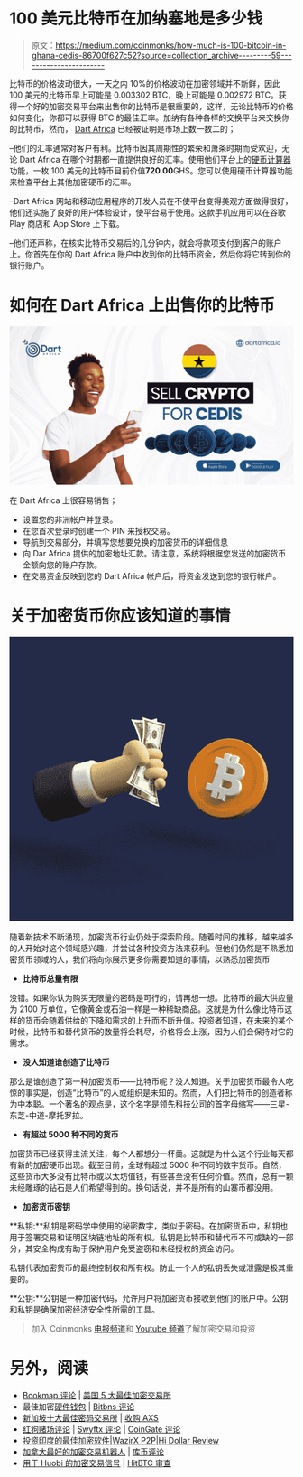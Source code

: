 # 100 美元比特币在加纳塞地是多少钱

> 原文：<https://medium.com/coinmonks/how-much-is-100-bitcoin-in-ghana-cedis-86700f627c52?source=collection_archive---------59----------------------->

比特币的价格波动很大，一天之内 10%的价格波动在加密领域并不新鲜，因此 100 美元的比特币早上可能是 0.003302 BTC，晚上可能是 0.002972 BTC。获得一个好的加密交易平台来出售你的比特币是很重要的，这样，无论比特币的价格如何变化，你都可以获得 BTC 的最佳汇率。加纳有各种各样的交换平台来交换你的比特币，然而， [Dart Africa](http://dartafrica.io) 已经被证明是市场上数一数二的；

–他们的汇率通常对客户有利。比特币因其周期性的繁荣和萧条时期而受欢迎，无论 Dart Africa 在哪个时期都一直提供良好的汇率。使用他们平台上的[硬币计算器](https://dartafrica.io/coincalculator)功能，一枚 100 美元的比特币目前价值**720.00**GHS。您可以使用硬币计算器功能来检查平台上其他加密硬币的汇率。

–Dart Africa 网站和移动应用程序的开发人员在不使平台变得美观方面做得很好，他们还实施了良好的用户体验设计，使平台易于使用。这款手机应用可以在谷歌 Play 商店和 App Store 上下载。

–他们还声称，在核实比特币交易后的几分钟内，就会将款项支付到客户的账户上。你首先在你的 Dart Africa 账户中收到你的比特币资金，然后你将它转到你的银行账户。

# **如何在 Dart Africa 上出售你的比特币**

![](img/1d6536284426ff05ec08a9878bf90bde.png)

在 Dart Africa 上很容易销售；

*   设置您的非洲帐户并登录。
*   在您首次登录时创建一个 PIN 来授权交易。
*   导航到交易部分，并填写您想要兑换的加密货币的详细信息
*   向 Dar Africa 提供的加密地址汇款。请注意，系统将根据您发送的加密货币金额向您的账户存款。
*   在交易资金反映到您的 Dart Africa 帐户后，将资金发送到您的银行帐户。

# **关于加密货币你应该知道的事情**

![](img/cf4016acffd883d8e64add3993a5b1b0.png)

随着新技术不断涌现，加密货币行业仍处于探索阶段。随着时间的推移，越来越多的人开始对这个领域感兴趣，并尝试各种投资方法来获利。但他们仍然是不熟悉加密货币领域的人，我们将向你展示更多你需要知道的事情，以熟悉加密货币

*   **比特币总量有限**

没错。如果你认为购买无限量的密码是可行的，请再想一想。比特币的最大供应量为 2100 万单位，它像黄金或石油一样是一种稀缺商品。这就是为什么像比特币这样的货币会随着供给的下降和需求的上升而不断升值。投资者知道，在未来的某个时候，比特币和替代货币的数量将会耗尽，价格将会上涨，因为人们会保持对它的需求。

*   **没人知道谁创造了比特币**

那么是谁创造了第一种加密货币——比特币呢？没人知道。关于加密货币最令人吃惊的事实是，创造“比特币”的人或组织是未知的。然而，人们把比特币的创造者称为中本聪。一个著名的观点是，这个名字是领先科技公司的首字母缩写——三星-东芝-中道-摩托罗拉。

*   **有超过 5000 种不同的货币**

加密货币已经获得主流关注，每个人都想分一杯羹。这就是为什么这个行业每天都有新的加密硬币出现。截至目前，全球有超过 5000 种不同的数字货币。自然，这些货币大多没有比特币或以太坊值钱，有些甚至没有任何价值。然而，总有一颗未经雕琢的钻石是人们希望得到的。换句话说，并不是所有的山寨币都没用。

*   **加密货币密钥**

**私钥:**私钥是密码学中使用的秘密数字，类似于密码。在加密货币中，私钥也用于签署交易和证明区块链地址的所有权。私钥是比特币和替代币不可或缺的一部分，其安全构成有助于保护用户免受盗窃和未经授权的资金访问。

私钥代表加密货币的最终控制权和所有权。防止一个人的私钥丢失或泄露是极其重要的。

**公钥:**公钥是一种加密代码，允许用户将加密货币接收到他们的账户中。公钥和私钥是确保加密经济安全性所需的工具。

> 加入 Coinmonks [电报频道](https://t.me/coincodecap)和 [Youtube 频道](https://www.youtube.com/c/coinmonks/videos)了解加密交易和投资

# 另外，阅读

*   [Bookmap 评论](https://coincodecap.com/bookmap-review-2021-best-trading-software) | [美国 5 大最佳加密交易所](https://coincodecap.com/crypto-exchange-usa)
*   最佳加密[硬件钱包](/coinmonks/hardware-wallets-dfa1211730c6) | [Bitbns 评论](/coinmonks/bitbns-review-38256a07e161)
*   [新加坡十大最佳密码交易所](https://coincodecap.com/crypto-exchange-in-singapore) | [收购 AXS](https://coincodecap.com/buy-axs-token)
*   [红狗赌场评论](https://coincodecap.com/red-dog-casino-review) | [Swyftx 评论](https://coincodecap.com/swyftx-review) | [CoinGate 评论](https://coincodecap.com/coingate-review)
*   [投资印度的最佳加密软件](https://coincodecap.com/best-crypto-to-invest-in-india-in-2021)|[WazirX P2P](https://coincodecap.com/wazirx-p2p)|[Hi Dollar Review](https://coincodecap.com/hi-dollar-review)
*   [加拿大最好的加密交易机器人](https://coincodecap.com/5-best-crypto-trading-bots-in-canada) | [库币评论](https://coincodecap.com/kucoin-review)
*   [用于 Huobi 的加密交易信号](https://coincodecap.com/huobi-crypto-trading-signals) | [HitBTC 审查](/coinmonks/hitbtc-review-c5143c5d53c2)